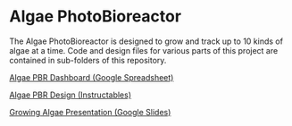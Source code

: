 # Algae PhotoBioreactor

The Algae PhotoBioreactor is designed to grow and track up to 10 kinds of algae at a time.  Code and design files for various parts of this project are contained in sub-folders of this repository.


[Algae PBR Dashboard (Google Spreadsheet)](https://docs.google.com/spreadsheets/d/17lSMnVHGD64vojCrmDqTtGCV4Umb_I10jkmhXt-uy64/edit?usp=sharing)

[Algae PBR Design (Instructables)](http://www.instructables.com/id/How-To-Make-an-Algae-Photo-BioreactorPart-One/)

[Growing Algae Presentation (Google Slides)](https://docs.google.com/presentation/d/19WJp7wAysIr1PXO64o-uvZbbcdvgp6wr6ZdNWXXZTWk/edit?usp=sharing)


